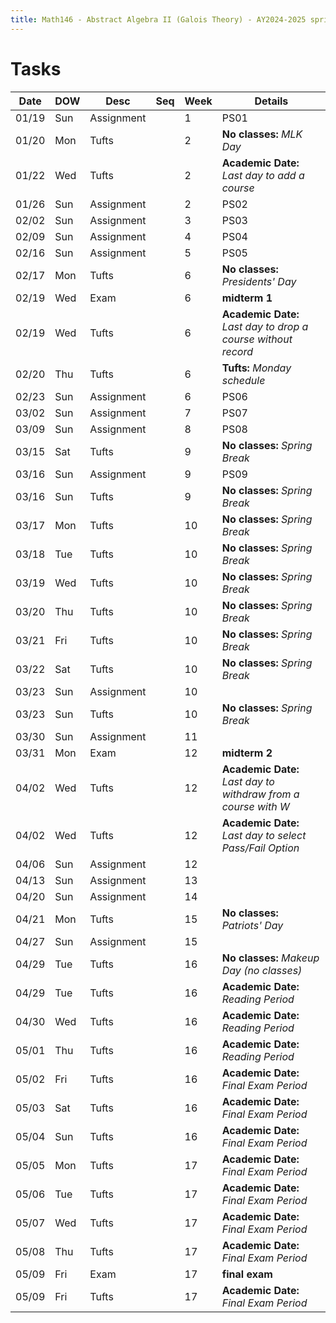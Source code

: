 ```yaml
---
title: Math146 - Abstract Algebra II (Galois Theory) - AY2024-2025 spring
---
```


# **Tasks**
  

  | Date  | DOW | Desc       | Seq | Week | Details                                                        |
  |-------|-----|------------|-----|------|----------------------------------------------------------------|
  | 01/19 | Sun | Assignment |     | 1    | PS01                                                           |
  | 01/20 | Mon | Tufts      |     | 2    | **No classes:** *MLK Day*                                      |
  | 01/22 | Wed | Tufts      |     | 2    | **Academic Date:** *Last day to add a course*                  |
  | 01/26 | Sun | Assignment |     | 2    | PS02                                                           |
  | 02/02 | Sun | Assignment |     | 3    | PS03                                                           |
  | 02/09 | Sun | Assignment |     | 4    | PS04                                                           |
  | 02/16 | Sun | Assignment |     | 5    | PS05                                                           |
  | 02/17 | Mon | Tufts      |     | 6    | **No classes:** *Presidents' Day*                              |
  | 02/19 | Wed | Exam       |     | 6    | **midterm 1**                                                  |
  | 02/19 | Wed | Tufts      |     | 6    | **Academic Date:** *Last day to drop a course without record*  |
  | 02/20 | Thu | Tufts      |     | 6    | **Tufts:** *Monday schedule*                                   |
  | 02/23 | Sun | Assignment |     | 6    | PS06                                                           |
  | 03/02 | Sun | Assignment |     | 7    | PS07                                                           |
  | 03/09 | Sun | Assignment |     | 8    | PS08                                                           |
  | 03/15 | Sat | Tufts      |     | 9    | **No classes:** *Spring Break*                                 |
  | 03/16 | Sun | Assignment |     | 9    | PS09                                                           |
  | 03/16 | Sun | Tufts      |     | 9    | **No classes:** *Spring Break*                                 |
  | 03/17 | Mon | Tufts      |     | 10   | **No classes:** *Spring Break*                                 |
  | 03/18 | Tue | Tufts      |     | 10   | **No classes:** *Spring Break*                                 |
  | 03/19 | Wed | Tufts      |     | 10   | **No classes:** *Spring Break*                                 |
  | 03/20 | Thu | Tufts      |     | 10   | **No classes:** *Spring Break*                                 |
  | 03/21 | Fri | Tufts      |     | 10   | **No classes:** *Spring Break*                                 |
  | 03/22 | Sat | Tufts      |     | 10   | **No classes:** *Spring Break*                                 |
  | 03/23 | Sun | Assignment |     | 10   |                                                                |
  | 03/23 | Sun | Tufts      |     | 10   | **No classes:** *Spring Break*                                 |
  | 03/30 | Sun | Assignment |     | 11   |                                                                |
  | 03/31 | Mon | Exam       |     | 12   | **midterm 2**                                                  |
  | 04/02 | Wed | Tufts      |     | 12   | **Academic Date:** *Last day to withdraw from a course with W* |
  | 04/02 | Wed | Tufts      |     | 12   | **Academic Date:** *Last day to select Pass/Fail Option*       |
  | 04/06 | Sun | Assignment |     | 12   |                                                                |
  | 04/13 | Sun | Assignment |     | 13   |                                                                |
  | 04/20 | Sun | Assignment |     | 14   |                                                                |
  | 04/21 | Mon | Tufts      |     | 15   | **No classes:** *Patriots' Day*                                |
  | 04/27 | Sun | Assignment |     | 15   |                                                                |
  | 04/29 | Tue | Tufts      |     | 16   | **No classes:** *Makeup Day (no classes)*                      |
  | 04/29 | Tue | Tufts      |     | 16   | **Academic Date:** *Reading Period*                            |
  | 04/30 | Wed | Tufts      |     | 16   | **Academic Date:** *Reading Period*                            |
  | 05/01 | Thu | Tufts      |     | 16   | **Academic Date:** *Reading Period*                            |
  | 05/02 | Fri | Tufts      |     | 16   | **Academic Date:** *Final Exam Period*                         |
  | 05/03 | Sat | Tufts      |     | 16   | **Academic Date:** *Final Exam Period*                         |
  | 05/04 | Sun | Tufts      |     | 16   | **Academic Date:** *Final Exam Period*                         |
  | 05/05 | Mon | Tufts      |     | 17   | **Academic Date:** *Final Exam Period*                         |
  | 05/06 | Tue | Tufts      |     | 17   | **Academic Date:** *Final Exam Period*                         |
  | 05/07 | Wed | Tufts      |     | 17   | **Academic Date:** *Final Exam Period*                         |
  | 05/08 | Thu | Tufts      |     | 17   | **Academic Date:** *Final Exam Period*                         |
  | 05/09 | Fri | Exam       |     | 17   | **final exam**                                                 |
  | 05/09 | Fri | Tufts      |     | 17   | **Academic Date:** *Final Exam Period*                         |
